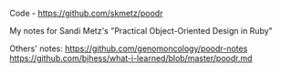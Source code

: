Code - https://github.com/skmetz/poodr

My notes for Sandi Metz's "Practical Object-Oriented Design in Ruby"

Others' notes:
https://github.com/genomoncology/poodr-notes
https://github.com/bjhess/what-i-learned/blob/master/poodr.md

